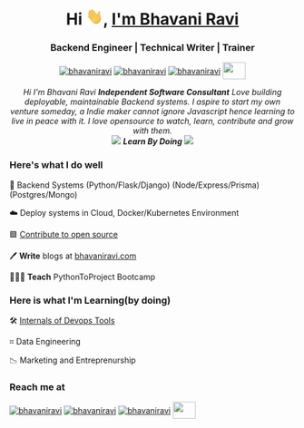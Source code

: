 <h1 align="center">Hi <img src="https://raw.githubusercontent.com/ABSphreak/ABSphreak/master/gifs/Hi.gif" width="30px" height="30px">, <a href="https://bhavaniravi.com"> I'm Bhavani Ravi </a></h1>
<h3 align="center">Backend Engineer | Technical Writer | Trainer </h3>
<p align="center">
<a href="https://www.linkedin.com/in/bhavanir/" target="blank"><img align="center" src="https://cdn.jsdelivr.net/npm/simple-icons@3.0.1/icons/linkedin.svg" alt="bhavaniravi" height="30" width="40" /></a>
<a href="https://twitter.com/BhavaniRavi_" target="blank"><img align="center" src="https://cdn.jsdelivr.net/npm/simple-icons@3.0.1/icons/twitter.svg" alt="bhavaniravi" height="30" width="40" /></a>
  <a href="https://bhavaniravi.com" target="blank"><img align="center" src="https://img.icons8.com/pastel-glyph/344/hyperlink--v2.png 2x" alt="bhavaniravi" height="30" width="40" /></a>
 <a href = "mailto: bhavanicodes@gmail.com"><img align="center" src="https://simpleicons.org/icons/gmail.svg" height="30" width="40" /></a>
</p>
</p>



<p align="center">
  <em>
    Hi I'm Bhavani Ravi <b>Independent Software Consultant</b> Love building deployable, maintainable Backend systems. 
    I aspire to start my own venture someday, a Indie maker cannot ignore Javascript hence learning to live in peace with it. I love opensource to watch, learn, contribute and grow with them.
  </em> 
  <br>
  <img src="https://media.giphy.com/media/VgCDAzcKvsR6OM0uWg/giphy.gif" width="10" /> <b><i>Learn By Doing </i></b> <img src="https://media.giphy.com/media/7j2hfyeVcDtf2/giphy.gif" width="30" />
</p>

  
### Here's what I do well

🐍 Backend Systems (Python/Flask/Django) (Node/Express/Prisma) (Postgres/Mongo)

☁️ Deploy systems in Cloud, Docker/Kubernetes Environment

🟩 [Contribute to open source](https://bhavaniravi.com/projects/)

🖊 **Write** blogs at [bhavaniravi.com](https://bhavaniravi.com/blog)

👩🏻‍🏫 **Teach** PythonToProject Bootcamp

### Here is what I'm Learning(by doing)

🛠 [Internals of Devops Tools](https://www.getrevue.co/profile/bhavaniravi)

⌗ Data Engineering

📉 Marketing and Entreprenurship

### Reach me at 


<a href="https://www.linkedin.com/in/bhavanir/" target="blank"><img align="center" src="https://cdn.jsdelivr.net/npm/simple-icons@3.0.1/icons/linkedin.svg" alt="bhavaniravi" height="30" width="40" /></a>
<a href="https://twitter.com/BhavaniRavi_" target="blank"><img align="center" src="https://cdn.jsdelivr.net/npm/simple-icons@3.0.1/icons/twitter.svg" alt="bhavaniravi" height="30" width="40" /></a>
  <a href="https://bhavaniravi.com" target="blank"><img align="center" src="https://cdns.iconmonstr.com/wp-content/assets/preview/2017/96/iconmonstr-globe-8.png" alt="bhavaniravi" height="30" width="40" /></a>
 <a href = "mailto: bhavanicodes@gmail.com"><img align="center" src="https://simpleicons.org/icons/gmail.svg" height="30" width="40" /></a>
</p>
</p>

